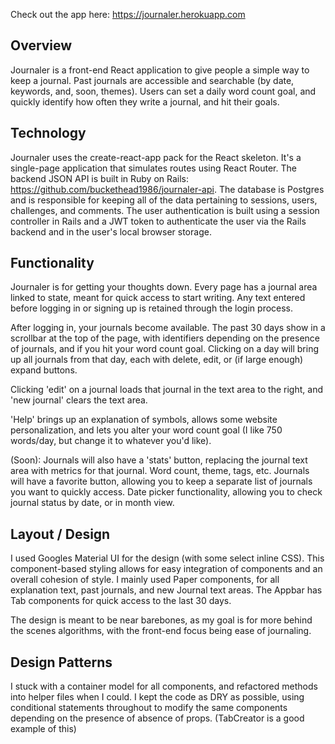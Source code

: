 Check out the app here: https://journaler.herokuapp.com


## Overview

Journaler is a front-end React application to give people a simple way to keep a journal. Past journals are accessible and searchable (by date, keywords, and, soon, themes). Users can set a daily word count goal, and quickly identify how often they write a journal, and hit their goals.

## Technology

Journaler uses the create-react-app pack for the React skeleton. It's a
single-page application that simulates routes using React Router. The backend
JSON API is built in Ruby on Rails: https://github.com/buckethead1986/journaler-api.
The database is Postgres and is responsible for keeping all of the data
pertaining to sessions, users, challenges, and comments. The user authentication
is built using a session controller in Rails and a JWT token to authenticate the
user via the Rails backend and in the user's local browser storage.

## Functionality

Journaler is for getting your thoughts down.  Every page has a journal area linked to state,
meant for quick access to start writing.  Any text entered before logging in or signing up is
retained through the login process.

After logging in, your journals become available. The past 30 days show in a scrollbar at the
top of the page, with identifiers depending on the presence of journals, and if you hit your
word count goal. Clicking on a day will bring up all journals from that day, each with delete,
edit, or (if large enough) expand buttons.

Clicking 'edit' on a journal loads that journal in the text area to the right, and 'new journal'
clears the text area.

'Help' brings up an explanation of symbols, allows some website personalization, and lets you
alter your word count goal (I like 750 words/day, but change it to whatever you'd like).

(Soon):
Journals will also have a 'stats' button, replacing the journal text area with metrics
for that journal.  Word count, theme, tags, etc.
Journals will have a favorite button, allowing you to keep a separate list of journals you want to
quickly access.
Date picker functionality, allowing you to check journal status by date, or in month view.

## Layout / Design

I used Googles Material UI for the design (with some select inline CSS). This
component-based styling allows for easy integration of components and an overall
cohesion of style. I mainly used Paper components, for all explanation text, past journals, and new
Journal text areas. The Appbar has Tab components for quick access to the last 30 days.

The design is meant to be near barebones, as my goal is for more behind the scenes algorithms, with the
front-end focus being ease of journaling.

## Design Patterns

I stuck with a container model for all components, and refactored methods into helper files when I could.
I kept the code as DRY as possible, using conditional statements throughout to modify the same components
depending on the presence of absence of props. (TabCreator is a good example of this)
